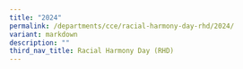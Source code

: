 ```yaml
---
title: "2024"
permalink: /departments/cce/racial-harmony-day-rhd/2024/
variant: markdown
description: ""
third_nav_title: Racial Harmony Day (RHD)
---
```


